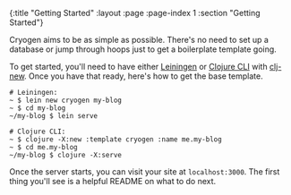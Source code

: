 {:title "Getting Started"
 :layout :page
 :page-index 1
 :section "Getting Started"}

Cryogen aims to be as simple as possible. There's no need to set up a database or jump through hoops just to get a boilerplate template going.

To get started, you'll need to have either [Leiningen](http://leiningen.org/) or [Clojure CLI](https://clojure.org/guides/deps_and_cli) with [clj-new](https://github.com/seancorfield/clj-new/). Once you have that ready, here's how to get the base template.

```
# Leiningen:
~ $ lein new cryogen my-blog
~ $ cd my-blog
~/my-blog $ lein serve

# Clojure CLI:
~ $ clojure -X:new :template cryogen :name me.my-blog
~ $ cd me.my-blog
~/my-blog $ clojure -X:serve
```

Once the server starts, you can visit your site at `localhost:3000`. The first thing you'll see is a helpful README on what to do next.
